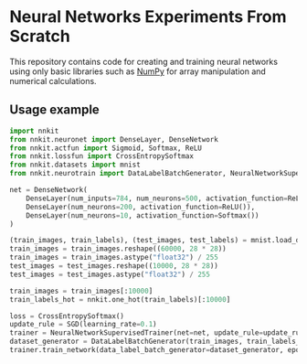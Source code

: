 # Neural Networks Experiments From Scratch

This repository contains code for creating and training neural networks using only basic libraries such as [NumPy](https://www.google.com/url?sa=t&rct=j&q=&esrc=s&source=web&cd=&cad=rja&uact=8&ved=2ahUKEwi-u9-1r7T_AhXT8rsIHaNlAdoQFnoECAwQAQ&url=https%3A%2F%2Fnumpy.org%2F&usg=AOvVaw3L2i9HVc9ZeynETpNrPxO-) for array manipulation and numerical calculations.

## Usage example

```python
import nnkit
from nnkit.neuronet import DenseLayer, DenseNetwork
from nnkit.actfun import Sigmoid, Softmax, ReLU
from nnkit.lossfun import CrossEntropySoftmax
from nnkit.datasets import mnist
from nnkit.neurotrain import DataLabelBatchGenerator, NeuralNetworkSupervisedTrainer, SGD

net = DenseNetwork(
    DenseLayer(num_inputs=784, num_neurons=500, activation_function=ReLU()),
    DenseLayer(num_neurons=200, activation_function=ReLU()),
    DenseLayer(num_neurons=10, activation_function=Softmax())
)

(train_images, train_labels), (test_images, test_labels) = mnist.load_data()
train_images = train_images.reshape((60000, 28 * 28))
train_images = train_images.astype("float32") / 255
test_images = test_images.reshape((10000, 28 * 28))
test_images = test_images.astype("float32") / 255

train_images = train_images[:10000]
train_labels_hot = nnkit.one_hot(train_labels)[:10000]

loss = CrossEntropySoftmax()
update_rule = SGD(learning_rate=0.1)
trainer = NeuralNetworkSupervisedTrainer(net=net, update_rule=update_rule, loss=loss)
dataset_generator = DataLabelBatchGenerator(train_images, train_labels_hot, batch_size=128)
trainer.train_network(data_label_batch_generator=dataset_generator, epochs=5)
```
